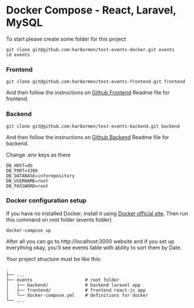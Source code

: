 # Docker Compose - React, Laravel, MySQL

To start please create some folder for this project

    git clone git@github.com:har8armen/test-events-docker.git events
    cd events

### Frontend

    git clone git@github.com:har8armen/test-events-frontend.git frontend

And then follow the instructions on [Github Frontend](https://github.com/har8armen/test-events-frontend) Readme file for frontend.

### Backend

    git clone git@github.com:har8armen/test-events-backend.git backend

And then follow the instructions on [Github Backend](https://github.com/har8armen/test-events-backend) Readme file for backend.

Change .env keys as there

    DB_HOST=db
    DB_PORT=3306
    DB_DATABASE=inforepository
    DB_USERNAME=root
    DB_PASSWORD=root

### Docker configuration setup

If you have no installed Docker, install it using [Docker official site](https://www.docker.com/products/docker-desktop).
Then run this command on root folder (events folder)

    docker-compose up

After all you can go to http://localhost:3000 website and if you set up everything okay, you'll see events table with ability to sort them by Date.

Your project structure must be like this:

    .
    ├── ...
    ├── events                    # root folder
    │   ├── backend/              # backend laravel app
    │   ├── frontend/             # frontend react-js app
    │   └── docker-compose.yml    # definitions for docker
    └── ...
